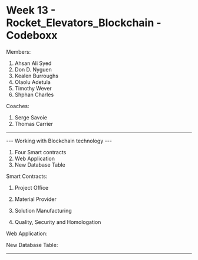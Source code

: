 # Week 13 - Rocket_Elevators_Blockchain - Codeboxx

Members:
1. Ahsan Ali Syed
2. Don D. Nyguen 
3. Kealen Burroughs
4. Olaolu Adetula
5. Timothy Wever
6. Shphan Charles

Coaches:
1. Serge Savoie
2. Thomas Carrier

-------------------------------------------------------------------------

--- Working with Blockchain technology ---

1. Four Smart contracts
2. Web Application 
3. New Database Table 

Smart Contracts:

1. Project Office


2. Material Provider


3. Solution Manufacturing


4. Quality, Security and Homologation



Web Application:



New Database Table:


-------------------------------------------------------------------------
